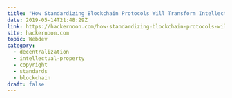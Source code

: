 ```yaml
---
title: "How Standardizing Blockchain Protocols Will Transform Intellectual Property Management"
date: 2019-05-14T21:48:29Z
link: https://hackernoon.com/how-standardizing-blockchain-protocols-will-transform-intellectual-property-management-116a4f5b86bd?source=rss----3a8144eabfe3---4&utm_medium=RSS&utm_source=hune
site: hackernoon.com
topic: Webdev
category:
  - decentralization
  - intellectual-property
  - copyright
  - standards
  - blockchain
draft: false
---
```

